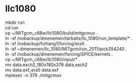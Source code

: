 # llc1080

mkdir run  
cd run  
cp ~/MITgcm_c68w/llc1080/build/mitgcmuv .  
ln -sf /nobackup/dmenemen/tarballs/llc_1080/run_template/* .  
ln -sf /nobackup/hzhang1/forcing/era5 .  
ln -sf ~dmenemen/llc_1080/MITgcm/run_2011/pick*354240* .  
ln -sf /nobackup/dmenemen/forcing/SPICE/kernels .  
cp ~/MITgcm_c68w/llc1080/input/* .  
mv data.exch2_180x180x379 data.exch2  
mv data.exf_era5 data.exf  
mpiexec -n 379 ./mitgcmuv   


